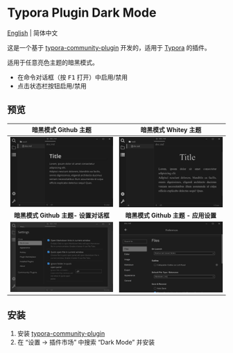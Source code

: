 # Typora Plugin Dark Mode

[English](./README.md) | 简体中文

这是一个基于 [typora-community-plugin][core] 开发的，适用于 [Typora](https://typora.io) 的插件。

适用于任意亮色主题的暗黑模式。

- 在命令对话框（按 <kbd>F1</kbd> 打开）中启用/禁用
- 点击状态栏按钮启用/禁用

## 预览

| **暗黑模式 Github 主题**                 | **暗黑模式 Whitey 主题**                    |
| :------------------------------------: | :---------------------------------------: |
| ![](./docs/assets/github.jpg)          | ![](./docs/assets/whitey.jpg)             |
| **暗黑模式 Github 主题- 设置对话框**       | **暗黑模式 Github 主题 - 应用设置**           |
| ![](./docs/assets/github-settings.jpg) | ![](./docs/assets/github-preferences.jpg) |

## 安装

1. 安装 [typora-community-plugin][core]
2. 在 “设置 -> 插件市场” 中搜索 “Dark Mode” 并安装



[core]: https://github.com/typora-community-plugin/typora-community-plugin
